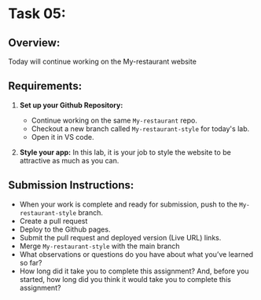 # Task 05:

## Overview:
Today will continue working on the My-restaurant website


## Requirements:

1. **Set up your Github Repository:**
   - Continue working on the same `My-restaurant` repo.
   - Checkout a new branch called `My-restaurant-style` for today's lab.
   - Open it in VS code.

2. **Style your app:**
   In this lab, it is your job to style the website to be attractive as much as you can.


## Submission Instructions:
- When your work is complete and ready for submission, push to the `My-restaurant-style` branch.
- Create a pull request
- Deploy to the Github pages.
- Submit the pull request and deployed version (Live URL) links.
- Merge `My-restaurant-style` with the main branch
- What observations or questions do you have about what you’ve learned so far?
- How long did it take you to complete this assignment? And, before you started, how long did you think it would take you to complete this assignment?